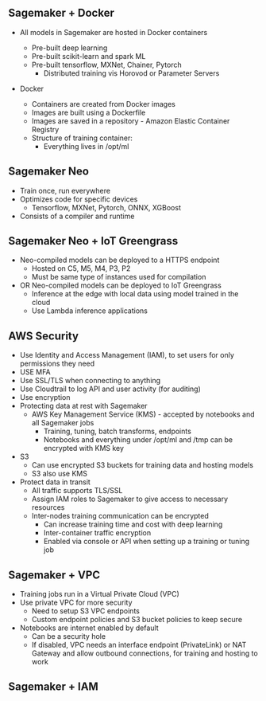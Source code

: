 ## Sagemaker + Docker
* All models in Sagemaker are hosted in Docker containers
	* Pre-built deep learning
	* Pre-built scikit-learn and spark ML
	* Pre-built tensorflow, MXNet, Chainer, Pytorch
		* Distributed training vis Horovod or Parameter Servers
		
* Docker
	* Containers are created from Docker images
	* Images are built using a Dockerfile
	* Images are saved in a repository - Amazon Elastic Container Registry
	* Structure of training container:
		* Everything lives in /opt/ml

## Sagemaker Neo
* Train once, run everywhere
* Optimizes code for specific devices
	* Tensorflow, MXNet,  Pytorch, ONNX, XGBoost
* Consists of a compiler and runtime

## Sagemaker Neo + IoT Greengrass
* Neo-compiled models can be deployed to a HTTPS endpoint
	* Hosted on C5, M5, M4, P3, P2
	* Must be same type of instances used for compilation
* OR Neo-compiled models can be deployed to IoT Greengrass
	* Inference at the edge with local data using model trained in the cloud
	* Use Lambda inference applications

## AWS Security
* Use Identity and Access Management (IAM), to set users for only permissions they need
* USE MFA
* Use SSL/TLS when connecting to anything
* Use Cloudtrail to log API and user activity (for auditing)
* Use encryption
* Protecting data at rest with Sagemaker
	* AWS Key Management Service (KMS) - accepted by notebooks and all Sagemaker jobs
		* Training, tuning, batch transforms, endpoints
		* Notebooks and everything under /opt/ml and /tmp can be encrypted with KMS key
* S3
	* Can use encrypted S3 buckets for training data and hosting models
	* S3 also use KMS
* Protect data in transit
	* All traffic supports TLS/SSL
	* Assign IAM roles to Sagemaker to give access to necessary resources
	* Inter-nodes training communication can be encrypted
		* Can increase training time and cost with deep learning
		* Inter-container traffic encryption
		* Enabled via console or API when setting up a training or tuning job

## Sagemaker + VPC
* Training jobs run in a Virtual Private Cloud (VPC)
* Use private VPC for more security
	* Need to setup S3 VPC endpoints
	* Custom endpoint policies and S3 bucket policies to keep secure
* Notebooks are internet enabled by default
	* Can be a security hole
	* If disabled, VPC needs an interface endpoint (PrivateLink) or NAT Gateway and allow outbound connections, for training and hosting to work

## Sagemaker + IAM